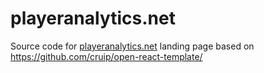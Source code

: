 # playeranalytics.net
Source code for [playeranalytics.net](https://www.playeranalytics.net) landing page based on https://github.com/cruip/open-react-template/
